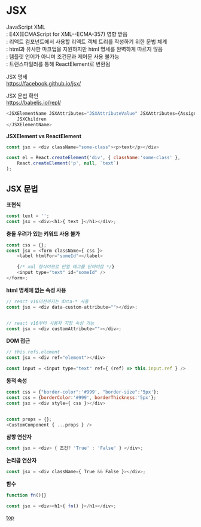 # JSX
JavaScript XML   
: E4X(ECMAScript for XML--ECMA-357) 영향 받음   
: 리액트 컴포넌트에서 사용할 리액트 객체 트리를 작성하기 위한 문법 체계    
: html과 유사한 마크업을 지원하지만 html 명세를 완벽하게 따르지 않음      
: 템플릿 언어가 아니며 조건문과 제어문 사용 불가능          
: 트랜스파일러를 통해 ReactElement로 변환됨   


JSX 명세    
https://facebook.github.io/jsx/  

JSX 문법 확인  
https://babeljs.io/repl/  


```js
<JSXElementName JSXAttributes="JSXAttributeValue" JSXAttributes={AssignmentExpression}>
    JSXChildren
</JSXElementName>
```


**JSXElement vs ReactElement**
```js
const jsx = <div className="some-class"><p>text</p></div>

const el = React.createElement('div', { className:'some-class' },
    React.createElement('p', null, `text`)
);
```



## JSX 문법

**표현식**
```js
const text = '';
const jsx = <div><h1>{ text }</h1></div>;
```


**충돌 우려가 있는 키워드 사용 불가**
```js
const css = {};
const jsx = <form className={ css }>
    <label htmlFor="someId"></label>

    {/* xml 형식이므로 단일 태그를 닫아야함 */}
    <input type="text" id="someId" />
</form>;
```


**html 명세에 없는 속성 사용**
```js
// react v16이전까지는 data-* 사용
const jsx = <div data-custom-attribute=""></div>;


// react v16부터 사용자 지정 속성 가능
const jsx = <div customAttribute=""></div>;
```


**DOM 접근**  
```js
// this.refs.element
const jsx = <div ref="element"></div>

const input = <input type="text" ref={ (ref) => this.input.ref } />
```


**동적 속성**
```js
const css = {"border-color":'#999', "border-size":'5px'};
const css = {borderColor:'#999', borderThickness:'5px'};
const jsx = <div style={ css }></div>


const props = {};
<CustomComponent { ...props } />
```


**삼항 연산자**
```js
const jsx = <div> { 조건? 'True' : 'False' } </div>;
```


**논리곱 연산자**
```js
const jsx = <div className={ True && False }></div>;
```


**함수**
```js
function fn(){}

const jsx = <div><h1>{ fn() }</h1></div>;
```



[top](#)
